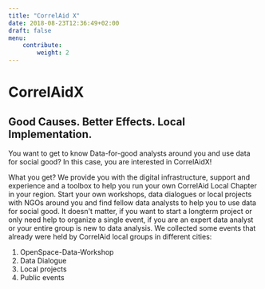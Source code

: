```yaml
---
title: "CorrelAid X"
date: 2018-08-23T12:36:49+02:00
draft: false
menu: 
    contribute:
        weight: 2
---
```


# CorrelAidX
## Good Causes. Better Effects. Local Implementation.


You want to get to know Data-for-good analysts around you and use data for social good? In this case, you are interested in CorrelAidX!

What you get? We provide you with the digital infrastructure, support and experience and a toolbox to help you run your own CorrelAid Local Chapter in your region. Start your own workshops, data dialogues or local projects with NGOs around you and find fellow data analysts to help you to use data for social good.
It doesn't matter, if you want to start a longterm project or only need help to organize a single event, if you are an expert data analyst or your entire group is new to data analysis. 
We collected some events that already were held by CorrelAid local groups in different cities:

1. OpenSpace-Data-Workshop
2. Data Dialogue
3. Local projects
4. Public events

